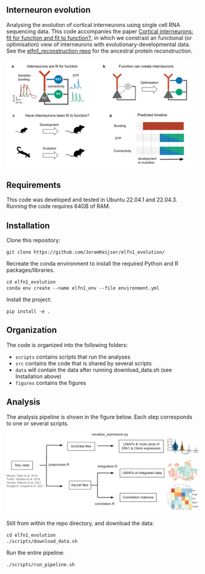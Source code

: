 ## Interneuron evolution
Analysing the evolution of cortical interneurons using single cell RNA sequencing data. This code accompanies the paper [Cortical interneurons: fit for function and fit to function?](https://doi.org/10.1101/2023.02.23.529671), in which we constrast an functional (or optimisation) view of interneurons with evolutionary-developmental data. See the [elfn1_reconstruction repo](https://github.com/JoramKeijser/elfn1_reconstruction) for the ancestral protein reconstruction. 

![figure1](./figures/paper_figs/figure1.png)

## Requirements
This code was developed and tested in Ubuntu 22.04.1 and 22.04.3. Running the code requires 64GB of RAM. 

## Installation

Clone this repository:
```
git clone https://github.com/JoramKeijser/elfn1_evolution/
```
Recreate the conda environment to install the required Python and R packages/libraries. 
```
cd elfn1_evolution
conda env create --name elfn1_env --file environment.yml
```
Install the project:
```
pip install -e .
```

## Organization
The code is organized into the following folders:

- `scripts` contains scripts that run the analyses
- `src` contains the code that is shared by several scripts
- `data` will contain the data after running download_data.sh (see Installation above)
- `figures` contains the figures 

## Analysis 

The analysis pipeline is shown in the figure below. Each step corresponds to one or several scripts. 

![figures1](./figures/paper_figs/figures1.png)

Still from within the repo directory, and download the data:
```
cd elfn1_evolution
./scripts/download_data.sh
```
Run the entire pipeline:
```
./scripts/run_pipeline.sh
``` 
